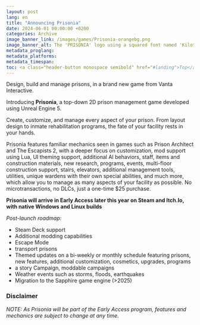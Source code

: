 ```yaml
---
layout: post
lang: en
title: "Announcing Prisonia"
date: 2024-06-01 00:00:00 +0200
categories: Archive
image_banner_link: /images/games/Prisonia-orangebg.png
image_banner_alt: The 'PRISONIA' logo using a squared font named 'Kiloton', white text, a thick black stroke around the title, on a 'prison jumpsuit orange' background
metadata_proglang:
metadata_platforms:
metadata_timespan:
toc: <a class="header-button monospace semibold" href="#landing">Top</a><br><a class="header-button monospace semibold" href="#disclaimer">Disclaimer</a>
---
```

Design, build and manage prisons, in a brand new game from Vanta Interactive.

Introducing **Prisonia**, a top-down 2D prison management game developed using Unreal Engine 5.

Create, customize, and manage every aspect of your prison. From layout design to inmate rehabilitation programs, the fate of your facility rests in your hands.

Prisonia features familiar mechanics seen in games such as Prison Architect and The Escapists 2, with a deeper focus on customization, mod support using Lua, UI theming support, additional AI behaviors, staff, items and construction materials, new research, programs, events, multi-floor construction support, stairs, elevators, additional management tools, utilities, unique wardens with their own special abilities, and much more, which allow you to manage as many aspects of your facility as possible. No microtransactions, no DLCs, just a one-time $25 purchase.

**Prisonia will arrive in Early Access later this year on Steam and Itch.Io, with native Windows and Linux builds**

*Post-launch roadmap:*

- Steam Deck support
- Additional modding capabilities
- Escape Mode
- transport prisons
- Themed updates on a bi-weekly or monthly schedule featuring prisons, new features, additional customization, cosmetics, upgrades, programs
- a story Campaign, moddable campaigns
- Weather events such as storms, floods, earthquakes
- Migration to the Sapphire game engine (>2025)

### Disclaimer
*NOTE: As Prisonia will be part of the Early Access program, features and mechanics are subject to change at any time.*
